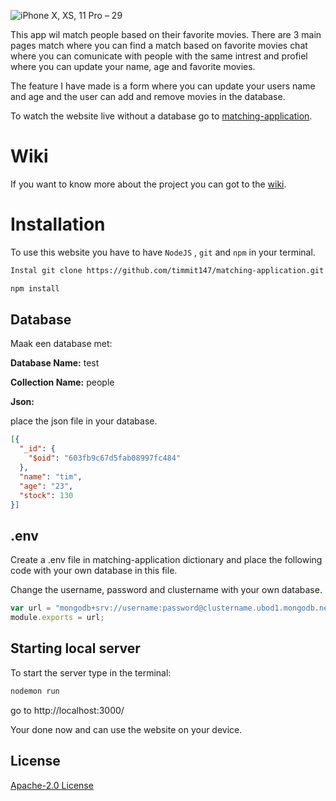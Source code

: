 ![iPhone X, XS, 11 Pro – 29](https://user-images.githubusercontent.com/29665951/109518608-aec35d00-7aaa-11eb-8641-45633a293ffb.png)

This app wil match people based on their favorite movies. There are 3 main pages match where you can find a match based on favorite movies chat where you can comunicate with people with the same intrest and profiel where you can update your name, age and favorite movies. 

The feature I have made is a form where you can update your users name and age and the user can add and remove movies in the database.

To watch the website live without a database go to [matching-application][matching-application].

# Wiki 
If you want to know more about the project you can got to the [wiki][wiki].

# Installation

To use this website you have to have ```NodeJS``` , ```git``` and ```npm``` in your terminal.

```bash
Instal git clone https://github.com/timmit147/matching-application.git
```
```bash
npm install
```

## Database

Maak een database met:

**Database Name:** test

**Collection Name:** people

**Json:**

place the json file in your database.

```json
[{
  "_id": {
    "$oid": "603fb9c67d5fab08997fc484"
  },
  "name": "tim",
  "age": "23",
  "stock": 130
}]
```
## .env

Create a .env file in matching-application dictionary and place the following code with your own database in this file.

Change the username, password and clustername with your own database.

```javascript
var url = "mongodb+srv://username:password@clustername.ubod1.mongodb.net/test";
module.exports = url;
```

## Starting local server
To start the server type in the terminal:

```bash
nodemon run
```

go to http://localhost:3000/

Your done now and can use the website on your device.

## License
[Apache-2.0 License][License]

[wiki]:https://github.com/timmit147/matching-application/wiki
[License]:https://github.com/timmit147/matching-application/blob/main/LICENSE
[matching-application]:https://timmit147.github.io/matching-application/public/index.html

